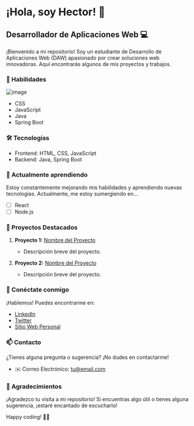 # ¡Hola, soy Hector! 👋

## Desarrollador de Aplicaciones Web 💻

¡Bienvenido a mi repositorio! Soy un estudiante de Desarrollo de Aplicaciones Web (DAW) apasionado por crear soluciones web innovadoras. Aquí encontrarás algunos de mis proyectos y trabajos.

### 🚀 Habilidades
![image]({https://camo.githubusercontent.com/998382ebc9a32162128b00b597ea488192df024fd015e5edec001fe29fcb93a6/68747470733a2f2f696d672e736869656c64732e696f2f62616467652f56697375616c25323053747564696f253230436f64652d3030373864372e7376673f7374796c653d666f722d7468652d6261646765266c6f676f3d76697375616c2d73747564696f2d636f6465266c6f676f436f6c6f723d7768697465})

- CSS
- JavaScript
- Java
- Spring Boot

### 🛠️ Tecnologías

- Frontend: HTML, CSS, JavaScript
- Backend: Java, Spring Boot

### 🌱 Actualmente aprendiendo

Estoy constantemente mejorando mis habilidades y aprendiendo nuevas tecnologías. Actualmente, me estoy sumergiendo en...

- [ ] React
- [ ] Node.js

### 📂 Proyectos Destacados

1. **Proyecto 1:** [Nombre del Proyecto](enlace_al_proyecto)
   - Descripción breve del proyecto.

2. **Proyecto 2:** [Nombre del Proyecto](enlace_al_proyecto)
   - Descripción breve del proyecto.

### 🤝 Conéctate conmigo

¡Hablemos! Puedes encontrarme en:

- [LinkedIn](enlace_a_tu_linkedin)
- [Twitter](enlace_a_tu_twitter)
- [Sitio Web Personal](enlace_a_tu_sitio_web)

### 📫 Contacto

¿Tienes alguna pregunta o sugerencia? ¡No dudes en contactarme!

- ✉️ Correo Electrónico: tu@email.com

### 🙏 Agradecimientos

¡Agradezco tu visita a mi repositorio! Si encuentras algo útil o tienes alguna sugerencia, ¡estaré encantado de escucharlo!

Happy coding! 👨‍💻
